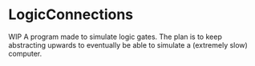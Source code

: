 # LogicConnections

WIP
A program made to simulate logic gates. The plan is to keep abstracting upwards to eventually be able 
to simulate a (extremely slow) computer.
